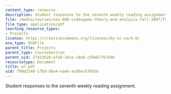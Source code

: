 ```yaml
---
content_type: resource
description: Student responses to the seventh weekly reading assignment.
file: /media/courses/cms-600-videogame-theory-and-analysis-fall-2007/f99d234817bdd6a4eaebac60ecb7655b_w7.pdf
file_type: application/pdf
learning_resource_types:
- Projects
license: https://creativecommons.org/licenses/by-nc-sa/4.0/
ocw_type: OCWFile
parent_title: Projects
parent_type: CourseSection
parent_uid: 27422620-efa8-2dce-c8e8-c59eb7767e9b
resourcetype: Document
title: w7.pdf
uid: f99d2348-17bd-d6a4-eaeb-ac60ecb7655b
---
```

Student responses to the seventh weekly reading assignment.